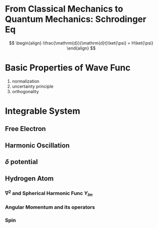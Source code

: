 # From Classical Mechanics to Quantum Mechanics: Schrodinger Eq

$$
\begin{align}
i\frac{\mathrm{d}}{\mathrm{d}t}\ket{\psi} = H\ket{\psi} 
\end{align}
$$

# Basic Properties of Wave Func
1) normalization
2) uncertainty principle
3) orthogonality 

# Integrable System
## Free Electron
## Harmonic Oscillation
## $\delta$ potential
## Hydrogen Atom
### $\nabla^2$ and Spherical Harmonic Func $Y_{lm}$
### Angular Momentum and its operators 
### Spin 
